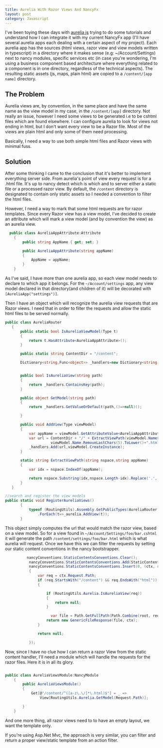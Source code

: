 ```yaml
---
title: Aurelia With Razor Views And NancyFx
layout: post
category: Javascript
---
```


I've been toying these days with [aurelia js](http://aurelia.io) trying to do some tutorials and understand how I can integrate it with my current NancyFx app (I'll have several aurelia apps each dealing with a certain aspect of my project).  Each aurelia app has the sources (html views, razor view and view models written in typescript) in a directory where it makes sense (e.g: ~/Account/Settings) next to nancy modules, specific services etc (in case you're wondering, I'm using a business component based architecture where everything related to a component is in one directory, regardless of the technical aspects). The resulting static assets (js, maps, plain html) are copied to a `/content/[app name]` directory.


## The Problem

Aurelia views are, by convention, in the same place and have the same name as the view model in my case, in the `/content/[app]` directory. Not really an issue, however I need some views to be generated i.e to be cshtml files which are found elsewhere. I can configure aurelia to look for views not ending in html, but I don't want every view to be a Razor file. Most of the views are plain html and only some of them need processing.

Basically, I need a way to use both simple html files and Razor views with minimal fuss.

## Solution

After some thinking I came to the conclusion that it's better to implement everything server side. From aurelia's point of view every request is for a .html file. It's up to nancy detect which is which and to server either a static file or a processed razor view. By default, the `/content` directory is designated to contain only static assets so I needed a convention to filter the html files.

However, I need a way to mark that some html requests are for razor templates. Since every Razor view has a view model, I've decided to create an attribute which will mark a view model (and by convention the view) as an aurelia view.

```csharp
  public class AureliaAppAttribute:Attribute
    {
        public string AppName { get; set; }

        public AureliaAppAttribute(string appName)
        {
            AppName = appName;
        }
    }
```

As I've said, I have more than one aurelia app, so each view model needs to declare to which app it belongs. For the `~/Account/settings` app, any view model declared in that directory(and children of it) will be decorated with  `[AureliaApp("settings")]`.

Then I have an object which will recognize the aurelia view requests that are Razor views. I need that in order to filter the requests and allow the static html files to be served normally.

```csharp
public class AureliaRouter
   {
       public static bool IsAureliaViewModel(Type t)
       {
           return t.HasAttribute<AureliaAppAttribute>();
       }

       public static string ContentDir = "/content";

       Dictionary<string,Func<object>> _handlers=new Dictionary<string, Func<object>>();


       public bool IsAureliaView(string path)
       {
           return _handlers.ContainsKey(path);
       }

       public object GetModel(string path)
       {
           return _handlers.GetValueOrDefault(path,()=>null)();

       }

       public void AddView(Type viewModel)
       {
           var appName = viewModel.GetAttributeValue<AureliaAppAttribute, string>(a => a.AppName);
           var url = ContentDir + "/" + ExtractViewPath(viewModel.Namespace, appName) + "/" +
                     viewModel.Name.RemoveLastChars(5).ToLower()+".html";
           _handlers.Add(url,viewModel.CreateInstance);
       }

       static string ExtractViewPath(string nspace,string appName)
       {
           var idx = nspace.IndexOf(appName);

           return nspace.Substring(idx,nspace.Length-idx).Replace('.', '/');
       }
   }

//search and register the view models
public static void RegisterAureliaViews()
       {
           typeof (RoutingUtils).Assembly.GetPublicTypes(AureliaRouter.IsAureliaViewModel)
               .ForEach(t=>_aurelia.AddView(t));
       }

```

This object simply computes the url that would match the razor view, based on a view model. So for a view found in `~/Account/Settings/foo/bar.cshtml` it will generate the path `/content/settings/foo/bar.html` which is what aurelia will request. Once we have this we can filter the requests by setting our static content conventions in the nancy bootstrapper.

```csharp
          nancyConventions.StaticContentsConventions.Clear();
           nancyConventions.StaticContentsConventions.Add(StaticContentConventionBuilder.AddDirectory("content",null,"js","css",".map"));
           nancyConventions.StaticContentsConventions.Insert(0, (ctx, root) =>
           {
               var req = ctx.Request.Path;
               if (req.StartsWith("/content") && req.EndsWith("html"))
               {

                   if (RoutingUtils.Aurelia.IsAureliaView(req))
                   {
                       return null;
                   }

                     var file = Path.GetFullPath(Path.Combine(root, req.TrimStart('/')));
                   return new GenericFileResponse(file, ctx);
               }

               return null;

           });

```

Now, since I have no clue how I can return a razor View from the static content handler, I'll need a module which will handle the requests for the razor files. Here it is in all its glory.

```csharp

public class AureliaViewsModule:NancyModule
    {
        public AureliaViewsModule()
        {
            Get[@"/content/^([a-z\.\/]*\.html)$"] = _ =>
                View[RoutingUtils.Aurelia.GetModel(Request.Path)];

        }
    }

```

And one more thing, all razor views need to to have an empty layout, we want the template only.

If you're using Asp.Net Mvc, the approach is very similar, you can filter and return a proper view/static template from an action filter.
